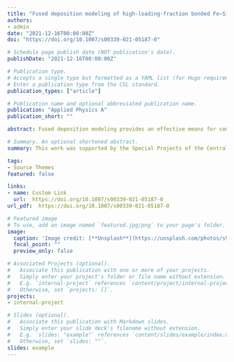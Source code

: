 ```yaml
---
title: "Fused deposition modeling of high-loading-fraction bonded Fe–Si–Al/PP magnets"
authors:
- admin
date: "2021-12-16T00:00:00Z"
doi: "https://doi.org/10.1007/s00339-021-05187-0"

# Schedule page publish date (NOT publication's date).
publishDate: "2021-12-16T00:00:00Z"

# Publication type.
# Accepts a single type but formatted as a YAML list (for Hugo requirements).
# Enter a publication type from the CSL standard.
publication_types: ["article"]

# Publication name and optional abbreviated publication name.
publication: "Applied Physics A"
publication_short: ""

abstract: Fused deposition modeling provides an effective means for complex molding of Fe–Si–Al bonded magnets, but the fused deposition molding of Fe–Si–Al bonded magnets with high magnetic powder content is still a challenge. In this work, we used a miniature single screw as a print head to study the magnetic properties, mechanical properties and microstructure properties of Fe–Si–Al bonded magnets with different magnetic powders content. Compared with the molded samples made of the same raw material, the overall performance of the bonded magnet is the best. The Fe–Si–Al bonded magnets show a saturation magnetization of 123 emu/g and an ultimate tensile strength of 11.2 MPa. Moreover, its performance is equivalent to that of the compressed sample with the same magnetic powder content when the magnetic powder content is 94 wt%. This research provides a method for the composite molding of Fe–Si–Al bonded magnets with high magnetic powder content and lays a technical foundation for the application of Fe–Si–Al bonded magnets.

# Summary. An optional shortened abstract.
summary: This work was supported by the Special Projects of the Central Government in Guidance of Local Science and Technology Development in Hubei Province (2020ZYYD040), the second batch of the Key Research and Development Project of Hubei Province (2020BAB073) and Outstanding Young and Middle-aged Scientific Innovation Team of Colleges and Universities of Hubei Province: “Biomass chemical technologies and materials” (Grant No. T201908). This work was partially carried out at the Key Research and Development Program of Zhejiang Province (Grant No. 2019C01089) and the Natural Science Foundation of Ningbo City (Grant Nos. 2018A610167 and 2018A610322).

tags:
- Source Themes
featured: false

links:
- name: Custom Link
  url:  https://doi.org/10.1007/s00339-021-05187-0
url_pdf:  https://doi.org/10.1007/s00339-021-05187-0

# Featured image
# To use, add an image named `featured.jpg/png` to your page's folder. 
image:
  caption: 'Image credit: [**Unsplash**](https://unsplash.com/photos/s9CC2SKySJM)'
  focal_point: ""
  preview_only: false

# Associated Projects (optional).
#   Associate this publication with one or more of your projects.
#   Simply enter your project's folder or file name without extension.
#   E.g. `internal-project` references `content/project/internal-project/index.md`.
#   Otherwise, set `projects: []`.
projects:
- internal-project

# Slides (optional).
#   Associate this publication with Markdown slides.
#   Simply enter your slide deck's filename without extension.
#   E.g. `slides: "example"` references `content/slides/example/index.md`.
#   Otherwise, set `slides: ""`.
slides: example
---
```



